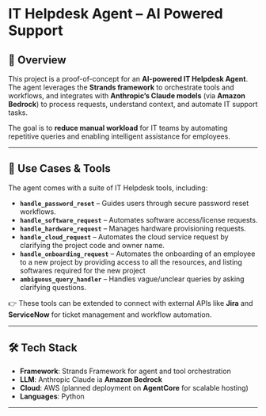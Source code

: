 # IT Helpdesk Agent – AI Powered Support  

## 📌 Overview  
This project is a proof-of-concept for an **AI-powered IT Helpdesk Agent**.  
The agent leverages the **Strands framework** to orchestrate tools and workflows, and integrates with **Anthropic’s Claude models** (via **Amazon Bedrock**) to process requests, understand context, and automate IT support tasks.  

The goal is to **reduce manual workload** for IT teams by automating repetitive queries and enabling intelligent assistance for employees.  

---

## 🚀 Use Cases & Tools  
The agent comes with a suite of IT Helpdesk tools, including:  

- **`handle_password_reset`** – Guides users through secure password reset workflows.  
- **`handle_software_request`** – Automates software access/license requests.  
- **`handle_hardware_request`** – Manages hardware provisioning requests.  
- **`handle_cloud_request`** – Automates the cloud service request by clarifying the project code and owner name.
- **`handle_onboarding_request`** – Automates the onboarding of an employee to a new project by providing access to all the resources, and listing softwares required for the new project
- **`ambiguous_query_handler`** – Handles vague/unclear queries by asking clarifying questions.  

👉 These tools can be extended to connect with external APIs like **Jira** and **ServiceNow** for ticket management and workflow automation.  

---

## 🛠 Tech Stack  
- **Framework**: Strands Framework for agent and tool orchestration  
- **LLM**: Anthropic Claude ia **Amazon Bedrock**  
- **Cloud**: AWS (planned deployment on **AgentCore** for scalable hosting)  
- **Languages**: Python  

---
